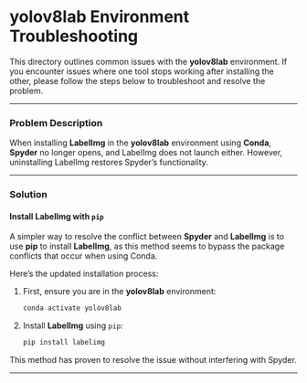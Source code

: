 # yolov8lab Environment Troubleshooting

This directory outlines common issues with the **yolov8lab** environment. If you encounter issues where one tool stops working after installing the other, please follow the steps below to troubleshoot and resolve the problem.

---

### Problem Description

When installing **LabelImg** in the **yolov8lab** environment using **Conda**, **Spyder** no longer opens, and LabelImg does not launch either. However, uninstalling LabelImg restores Spyder’s functionality.

---

### Solution

#### Install LabelImg with `pip`

A simpler way to resolve the conflict between **Spyder** and **LabelImg** is to use **pip** to install **LabelImg**, as this method seems to bypass the package conflicts that occur when using Conda. 

Here’s the updated installation process:

1. First, ensure you are in the **yolov8lab** environment:

    ```bash
    conda activate yolov8lab
    ```

2. Install **LabelImg** using `pip`:

    ```bash
    pip install labelimg
    ```

This method has proven to resolve the issue without interfering with Spyder.

---

